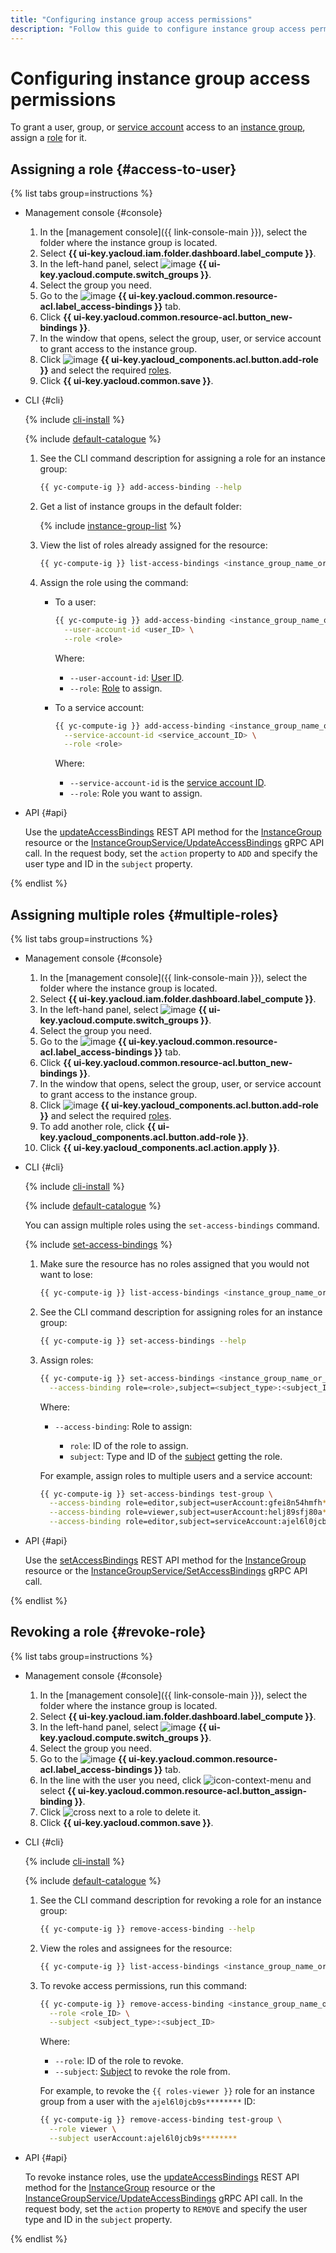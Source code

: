 ```yaml
---
title: "Configuring instance group access permissions"
description: "Follow this guide to configure instance group access permissions."
---
```


# Configuring instance group access permissions

To grant a user, group, or [service account](../../../iam/concepts/users/service-accounts.md) access to an [instance group](../../concepts/instance-groups/index.md), assign a [role](../../../iam/concepts/access-control/roles.md) for it.

## Assigning a role {#access-to-user}

{% list tabs group=instructions %}

- Management console {#console}

  1. In the [management console]({{ link-console-main }}), select the folder where the instance group is located.
  1. Select **{{ ui-key.yacloud.iam.folder.dashboard.label_compute }}**.
  1. In the left-hand panel, select ![image](../../../_assets/console-icons/layers-3-diagonal.svg) **{{ ui-key.yacloud.compute.switch_groups }}**.
  1. Select the group you need.
  1. Go to the ![image](../../../_assets/console-icons/persons.svg) **{{ ui-key.yacloud.common.resource-acl.label_access-bindings }}** tab.
  1. Click **{{ ui-key.yacloud.common.resource-acl.button_new-bindings }}**.
  1. In the window that opens, select the group, user, or service account to grant access to the instance group.
  1. Click ![image](../../../_assets/console-icons/plus.svg) **{{ ui-key.yacloud_components.acl.button.add-role }}** and select the required [roles](../../security/index.md#roles-list).
  1. Click **{{ ui-key.yacloud.common.save }}**.

- CLI {#cli}

  {% include [cli-install](../../../_includes/cli-install.md) %}

  {% include [default-catalogue](../../../_includes/default-catalogue.md) %}

  1. See the CLI command description for assigning a role for an instance group:

     ```bash
     {{ yc-compute-ig }} add-access-binding --help
     ```

  1. Get a list of instance groups in the default folder:

     {% include [instance-group-list](../../../_includes/instance-groups/instance-group-list.md) %}

  1. View the list of roles already assigned for the resource:

     ```bash
     {{ yc-compute-ig }} list-access-bindings <instance_group_name_or_ID>
     ```

  1. Assign the role using the command:

     * To a user:

       ```bash
       {{ yc-compute-ig }} add-access-binding <instance_group_name_or_ID> \
         --user-account-id <user_ID> \
         --role <role>
       ```

       Where:

       * `--user-account-id`: [User ID](../../../iam/operations/users/get.md).
       * `--role`: [Role](../../security/index.md#roles-list) to assign.

     * To a service account:

       ```bash
       {{ yc-compute-ig }} add-access-binding <instance_group_name_or_ID> \
         --service-account-id <service_account_ID> \
         --role <role>
       ```

       Where:

       * `--service-account-id` is the [service account ID](../../../iam/operations/sa/get-id.md).
       * `--role`: Role you want to assign.

- API {#api}

  Use the [updateAccessBindings](../../api-ref/InstanceGroup/updateAccessBindings.md) REST API method for the [InstanceGroup](../../api-ref/InstanceGroup/) resource or the [InstanceGroupService/UpdateAccessBindings](../../api-ref/grpc/instance_group_service.md#UpdateAccessBindings) gRPC API call. In the request body, set the `action` property to `ADD` and specify the user type and ID in the `subject` property.

{% endlist %}

## Assigning multiple roles {#multiple-roles}

{% list tabs group=instructions %}

- Management console {#console}

  1. In the [management console]({{ link-console-main }}), select the folder where the instance group is located.
  1. Select **{{ ui-key.yacloud.iam.folder.dashboard.label_compute }}**.
  1. In the left-hand panel, select ![image](../../../_assets/console-icons/layers-3-diagonal.svg) **{{ ui-key.yacloud.compute.switch_groups }}**.
  1. Select the group you need.
  1. Go to the ![image](../../../_assets/console-icons/persons.svg) **{{ ui-key.yacloud.common.resource-acl.label_access-bindings }}** tab.
  1. Click **{{ ui-key.yacloud.common.resource-acl.button_new-bindings }}**.
  1. In the window that opens, select the group, user, or service account to grant access to the instance group.
  1. Click ![image](../../../_assets/console-icons/plus.svg) **{{ ui-key.yacloud_components.acl.button.add-role }}** and select the required [roles](../../security/index.md#roles-list).
  1. To add another role, click **{{ ui-key.yacloud_components.acl.button.add-role }}**.
  1. Click **{{ ui-key.yacloud_components.acl.action.apply }}**.

- CLI {#cli}

  {% include [cli-install](../../../_includes/cli-install.md) %}

  {% include [default-catalogue](../../../_includes/default-catalogue.md) %}

  You can assign multiple roles using the `set-access-bindings` command.

  {% include [set-access-bindings](../../../_includes/compute/set-access-bindings-note.md) %}

  1. Make sure the resource has no roles assigned that you would not want to lose:

     ```bash
     {{ yc-compute-ig }} list-access-bindings <instance_group_name_or_ID>
     ```

  1. See the CLI command description for assigning roles for an instance group:

     ```bash
     {{ yc-compute-ig }} set-access-bindings --help
     ```

  1. Assign roles:

     ```bash
     {{ yc-compute-ig }} set-access-bindings <instance_group_name_or_ID> \
       --access-binding role=<role>,subject=<subject_type>:<subject_ID>
     ```

     Where:

     * `--access-binding`: Role to assign:

       * `role`: ID of the role to assign.
       * `subject`: Type and ID of the [subject](../../../iam/concepts/access-control/index.md#subject) getting the role.

     For example, assign roles to multiple users and a service account:

     ```bash
     {{ yc-compute-ig }} set-access-bindings test-group \
       --access-binding role=editor,subject=userAccount:gfei8n54hmfh******** \
       --access-binding role=viewer,subject=userAccount:helj89sfj80a******** \
       --access-binding role=editor,subject=serviceAccount:ajel6l0jcb9s********
     ```

- API {#api}

  Use the [setAccessBindings](../../api-ref/InstanceGroup/setAccessBindings.md) REST API method for the [InstanceGroup](../../api-ref/InstanceGroup/) resource or the [InstanceGroupService/SetAccessBindings](../../api-ref/grpc/instance_group_service.md#SetAccessBindings) gRPC API call.

{% endlist %}

## Revoking a role {#revoke-role}

{% list tabs group=instructions %}

- Management console {#console}

  1. In the [management console]({{ link-console-main }}), select the folder where the instance group is located.
  1. Select **{{ ui-key.yacloud.iam.folder.dashboard.label_compute }}**.
  1. In the left-hand panel, select ![image](../../../_assets/console-icons/layers-3-diagonal.svg) **{{ ui-key.yacloud.compute.switch_groups }}**.
  1. Select the group you need.
  1. Go to the ![image](../../../_assets/console-icons/persons.svg) **{{ ui-key.yacloud.common.resource-acl.label_access-bindings }}** tab.
  1. In the line with the user you need, click ![icon-context-menu](../../../_assets/console-icons/ellipsis.svg) and select **{{ ui-key.yacloud.common.resource-acl.button_assign-binding }}**.
  1. Click ![cross](../../../_assets/console-icons/xmark.svg) next to a role to delete it.
  1. Click **{{ ui-key.yacloud.common.save }}**.

- CLI {#cli}

  {% include [cli-install](../../../_includes/cli-install.md) %}

  {% include [default-catalogue](../../../_includes/default-catalogue.md) %}

  1. See the CLI command description for revoking a role for an instance group:

     ```bash
     {{ yc-compute-ig }} remove-access-binding --help
     ```

  1. View the roles and assignees for the resource:

     ```bash
     {{ yc-compute-ig }} list-access-bindings <instance_group_name_or_ID>
     ```

  1. To revoke access permissions, run this command:

     ```bash
     {{ yc-compute-ig }} remove-access-binding <instance_group_name_or_ID> \
       --role <role_ID> \
       --subject <subject_type>:<subject_ID>
     ```

     Where:

     * `--role`: ID of the role to revoke.
     * `--subject`: [Subject](../../../iam/concepts/access-control/index.md#subject) to revoke the role from.

     For example, to revoke the `{{ roles-viewer }}` role for an instance group from a user with the `ajel6l0jcb9s********` ID:

     ```bash
     {{ yc-compute-ig }} remove-access-binding test-group \
       --role viewer \
       --subject userAccount:ajel6l0jcb9s********
     ```

- API {#api}

  To revoke instance roles, use the [updateAccessBindings](../../api-ref/InstanceGroup/updateAccessBindings.md) REST API method for the [InstanceGroup](../../api-ref/InstanceGroup/) resource or the [InstanceGroupService/UpdateAccessBindings](../../api-ref/grpc/instance_group_service.md#UpdateAccessBindings) gRPC API call. In the request body, set the `action` property to `REMOVE` and specify the user type and ID in the `subject` property.

{% endlist %}
